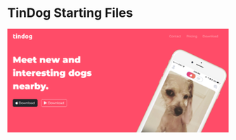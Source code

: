 # TinDog Starting Files
![image1](https://github.com/elifcesminaz/TinDog/blob/main/images/web.png?raw=true)
